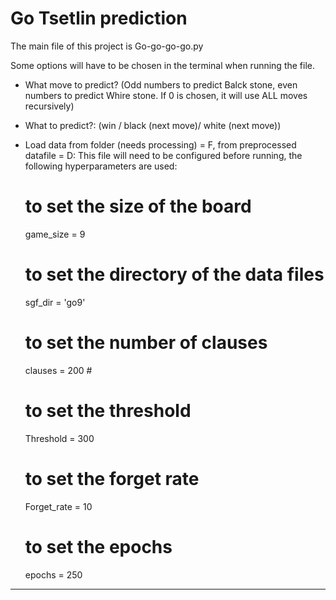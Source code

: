 # Go Tsetlin prediction
The main file of this project is Go-go-go-go.py

Some options will have to be chosen in the terminal when running the file.
* What move to predict? (Odd numbers to predict Balck stone, even numbers to predict Whire stone. If 0 is chosen, it will use ALL moves recursively)
* What to predict?: (win / black (next move)/ white (next move)) 
* Load data from folder (needs processing) = F, from preprocessed datafile = D: 
This file will need to be configured before running, the following hyperparameters are used: 
    
     # to set the size of the board
    game_size = 9

     # to set the directory of the data files
    sgf_dir = 'go9'

     # to set the number of clauses
    clauses = 200 #

     # to set the threshold
    Threshold = 300

     # to set the forget rate
    Forget_rate = 10

    # to set the epochs
    epochs = 250

---

